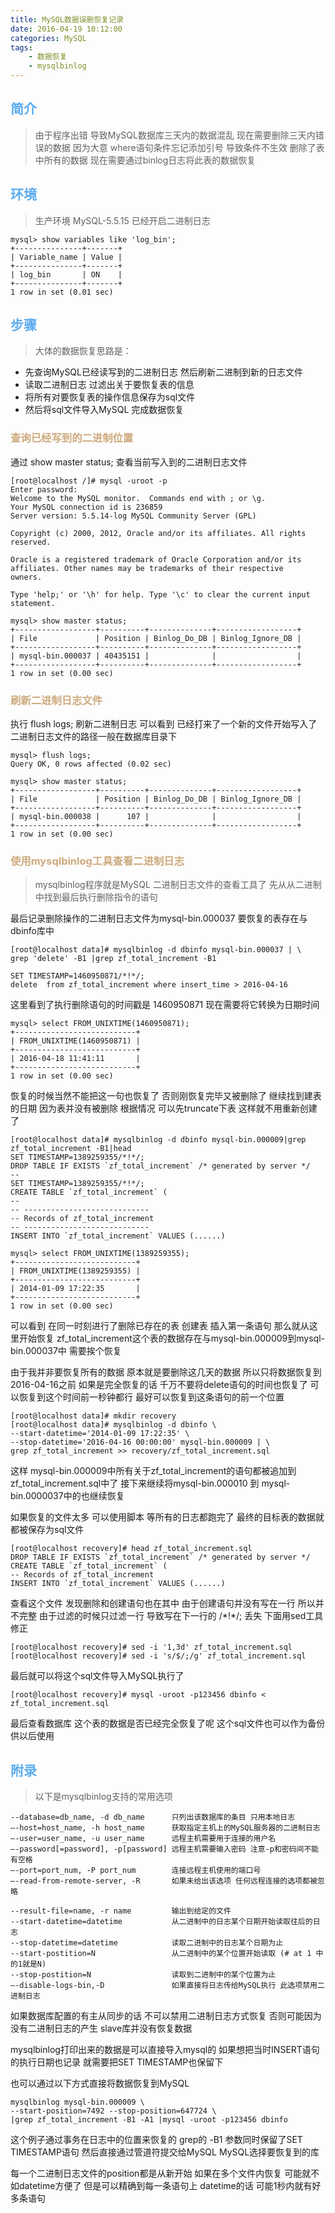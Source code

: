 ```yaml
---
title: MySQL数据误删恢复记录
date: 2016-04-19 10:12:00
categories: MySQL
tags:
    - 数据恢复
    - mysqlbinlog
---
```

## <font color='#5CACEE'>简介</font>
> 由于程序出错 导致MySQL数据库三天内的数据混乱 现在需要删除三天内错误的数据 因为大意 where语句条件忘记添加引号 导致条件不生效 删除了表中所有的数据 现在需要通过binlog日志将此表的数据恢复 
<!--more-->



## <font color='#5CACEE'>环境</font>
> 生产环境 MySQL-5.5.15 已经开启二进制日志

    mysql> show variables like 'log_bin';
    +---------------+-------+
    | Variable_name | Value |
    +---------------+-------+
    | log_bin       | ON    |
    +---------------+-------+
    1 row in set (0.01 sec)

## <font color='#5CACEE'>步骤</font>
> 大体的数据恢复思路是：
+ 先查询MySQL已经读写到的二进制日志 然后刷新二进制到新的日志文件 
+ 读取二进制日志 过滤出关于要恢复表的信息 
+ 将所有对要恢复表的操作信息保存为sql文件 
+ 然后将sql文件导入MySQL 完成数据恢复


### <font color='#CDAA7D'>查询已经写到的二进制位置</font>

通过 show master status; 查看当前写入到的二进制日志文件
    
    [root@localhost /]# mysql -uroot -p
    Enter password: 
    Welcome to the MySQL monitor.  Commands end with ; or \g.
    Your MySQL connection id is 236859
    Server version: 5.5.14-log MySQL Community Server (GPL)

    Copyright (c) 2000, 2012, Oracle and/or its affiliates. All rights reserved.

    Oracle is a registered trademark of Oracle Corporation and/or its
    affiliates. Other names may be trademarks of their respective
    owners.

    Type 'help;' or '\h' for help. Type '\c' to clear the current input statement.

    mysql> show master status;
    +------------------+----------+--------------+------------------+
    | File             | Position | Binlog_Do_DB | Binlog_Ignore_DB |
    +------------------+----------+--------------+------------------+
    | mysql-bin.000037 | 40435151 |              |                  |
    +------------------+----------+--------------+------------------+
    1 row in set (0.00 sec)


### <font color='#CDAA7D'>刷新二进制日志文件</font>

执行 flush logs; 刷新二进制日志 可以看到 已经打来了一个新的文件开始写入了
二进制日志文件的路径一般在数据库目录下
    
    mysql> flush logs;
    Query OK, 0 rows affected (0.02 sec)

    mysql> show master status;
    +------------------+----------+--------------+------------------+
    | File             | Position | Binlog_Do_DB | Binlog_Ignore_DB |
    +------------------+----------+--------------+------------------+
    | mysql-bin.000038 |      107 |              |                  |
    +------------------+----------+--------------+------------------+
    1 row in set (0.00 sec)


### <font color='#CDAA7D'>使用mysqlbinlog工具查看二进制日志</font>
> mysqlbinlog程序就是MySQL 二进制日志文件的查看工具了 先从从二进制中找到最后执行删除指令的语句

最后记录删除操作的二进制日志文件为mysql-bin.000037 要恢复的表存在与dbinfo库中
    
    [root@localhost data]# mysqlbinlog -d dbinfo mysql-bin.000037 | \
    grep 'delete' -B1 |grep zf_total_increment -B1 
    
    SET TIMESTAMP=1460950871/*!*/;
    delete  from zf_total_increment where insert_time > 2016-04-16
    
这里看到了执行删除语句的时间戳是 1460950871 现在需要将它转换为日期时间
    
    mysql> select FROM_UNIXTIME(1460950871);
    +---------------------------+
    | FROM_UNIXTIME(1460950871) |
    +---------------------------+
    | 2016-04-18 11:41:11       |
    +---------------------------+
    1 row in set (0.00 sec)
    
恢复的时候当然不能把这一句也恢复了 否则刚恢复完毕又被删除了
继续找到建表的日期 因为表并没有被删除 根据情况 可以先truncate下表 这样就不用重新创建了
    
    [root@localhost data]# mysqlbinlog -d dbinfo mysql-bin.000009|grep zf_total_increment -B1|head 
    SET TIMESTAMP=1389259355/*!*/;
    DROP TABLE IF EXISTS `zf_total_increment` /* generated by server */
    --
    SET TIMESTAMP=1389259355/*!*/;
    CREATE TABLE `zf_total_increment` (
    --
    -- ----------------------------
    -- Records of zf_total_increment
    -- ----------------------------
    INSERT INTO `zf_total_increment` VALUES (......)
    
    mysql> select FROM_UNIXTIME(1389259355);
    +---------------------------+
    | FROM_UNIXTIME(1389259355) |
    +---------------------------+
    | 2014-01-09 17:22:35       |
    +---------------------------+
    1 row in set (0.00 sec)
    
可以看到 在同一时刻进行了删除已存在的表 创建表 插入第一条语句 那么就从这里开始恢复
zf_total_increment这个表的数据存在与mysql-bin.000009到mysql-bin.000037中 需要挨个恢复
    
由于我并非要恢复所有的数据 原本就是要删除这几天的数据 所以只将数据恢复到2016-04-16之前
如果是完全恢复的话 千万不要将delete语句的时间也恢复了 可以恢复到这个时间前一秒钟都行
最好可以恢复到这条语句的前一个位置 
    
    [root@localhost data]# mkdir recovery
    [root@localhost data]# mysqlbinlog -d dbinfo \
    --start-datetime='2014-01-09 17:22:35' \
    --stop-datetime='2016-04-16 00:00:00' mysql-bin.000009 | \
    grep zf_total_increment >> recovery/zf_total_increment.sql
    
这样 mysql-bin.000009中所有关于zf_total_increment的语句都被追加到zf_total_increment.sql中了
接下来继续将mysql-bin.000010 到 mysql-bin.0000037中的也继续恢复
    
如果恢复的文件太多 可以使用脚本 等所有的日志都跑完了 最终的目标表的数据就都被保存为sql文件
    
    [root@localhost recovery]# head zf_total_increment.sql 
    DROP TABLE IF EXISTS `zf_total_increment` /* generated by server */
    CREATE TABLE `zf_total_increment` (
    -- Records of zf_total_increment
    INSERT INTO `zf_total_increment` VALUES (......)
    
查看这个文件 发现删除和创建语句也在其中 由于创建语句并没有写在一行 所以并不完整
由于过滤的时候只过滤一行 导致写在下一行的 /\*!\*/; 丢失 下面用sed工具修正
    
    [root@localhost recovery]# sed -i '1,3d' zf_total_increment.sql 
    [root@localhost recovery]# sed -i 's/$/;/g' zf_total_increment.sql 
    
最后就可以将这个sql文件导入MySQL执行了
    
    [root@localhost recovery]# mysql -uroot -p123456 dbinfo < zf_total_increment.sql
    
最后查看数据库 这个表的数据是否已经完全恢复了呢 这个sql文件也可以作为备份 供以后使用
    
## <font color='#5CACEE'>附录</font>
    
>以下是mysqlbinlog支持的常用选项
    
    --database=db_name, -d db_name      只列出该数据库的条目 只用本地日志
    –-host=host_name, -h host_name      获取指定主机上的MySQL服务器的二进制日志
    –-user=user_name, -u user_name      远程主机需要用于连接的用户名
    –-password[=password], -p[password] 远程主机需要输入密码 注意-p和密码间不能有空格
    –-port=port_num, -P port_num        连接远程主机使用的端口号
    –-read-from-remote-server, -R       如果未给出该选项 任何远程连接的选项都被忽略
    
    --result-file=name, -r name         输出到给定的文件
    --start-datetime=datetime           从二进制中的日志某个日期开始读取往后的日志
    --stop-datetime=datetime            读取二进制中的日志某个日期为止
    --start-postition=N                 从二进制中的某个位置开始读取 (# at 1 中的1就是N)
    --stop-postition=N                  读取到二进制中的某个位置为止
    –-disable-logs-bin,-D               如果直接将日志传给MySQL执行 此选项禁用二进制日志
    
如果数据库配置的有主从同步的话 不可以禁用二进制日志方式恢复 
否则可能因为没有二进制日志的产生 slave库并没有恢复数据
    
mysqlbinlog打印出来的数据是可以直接导入mysql的
如果想把当时INSERT语句的执行日期也记录 就需要把SET TIMESTAMP也保留下
    
也可以通过以下方式直接将数据恢复到MySQL

    mysqlbinlog mysql-bin.000009 \ 
    --start-position=7492 --stop-position=647724 \
    |grep zf_total_increment -B1 -A1 |mysql -uroot -p123456 dbinfo
    
这个例子通过事务在日志中的位置来恢复的 grep的 -B1 参数同时保留了SET TIMESTAMP语句
然后直接通过管道符提交给MySQL MySQL选择要恢复到的库
    
每一个二进制日志文件的position都是从新开始 如果在多个文件内恢复 可能就不如datetime方便了
但是可以精确到每一条语句上 datetime的话 可能1秒内就有好多条语句
    